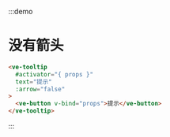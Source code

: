 :::demo

# 没有箭头

```html
<ve-tooltip 
  #activator="{ props }" 
  text="提示"
  :arrow="false"
>
  <ve-button v-bind="props">提示</ve-button>
</ve-tooltip>
```

:::